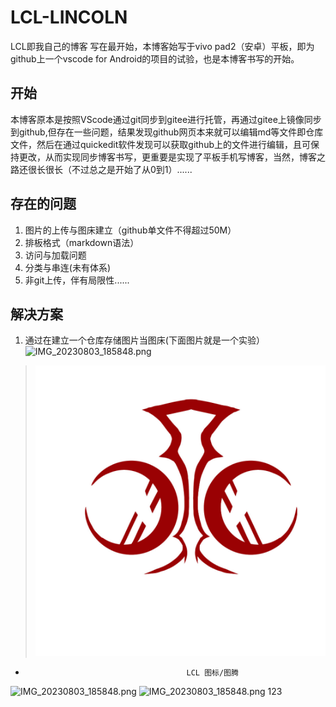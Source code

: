 # LCL-LINCOLN
LCL即我自己的博客
写在最开始，本博客始写于vivo pad2（安卓）平板，即为github上一个vscode for Android的项目的试验，也是本博客书写的开始。
## 开始
本博客原本是按照VScode通过git同步到gitee进行托管，再通过gitee上镜像同步到github,但存在一些问题，结果发现github网页本来就可以编辑md等文件即仓库文件，然后在通过quickedit软件发现可以获取github上的文件进行编辑，且可保持更改，从而实现同步博客书写，更重要是实现了平板手机写博客，当然，博客之路还很长很长（不过总之是开始了从0到1）......
## 存在的问题
1. 图片的上传与图床建立（github单文件不得超过50M）
2. 排板格式（markdown语法）
3. 访问与加载问题
4. 分类与串连(未有体系)
5. 非git上传，伴有局限性......
## 解决方案
1. 通过在建立一个仓库存储图片当图床(下面图片就是一个实验）
![IMG_20230803_185848.png](https://cdn.nlark.com/yuque/0/2024/png/42714684/1723228591574-9f051e9a-4000-4583-a2f5-a0e419235ef2.png?x-oss-process=image%2Fformat%2Cwebp%2Fresize%2Cw_1080%2Climit_0)
> ![LCL 图示](https://github.com/LINCOLN-LCL/LCL-/blob/main/LCL.jpg )
-                                         LCL 图标/图腾 
![IMG_20230803_185848.png](https://cdn.nlark.com/yuque/0/2024/jpeg/42714684/1723228251635-b761e457-0b18-4b70-9ce3-a407fcb47eb7.jpeg?x-oss-process=image%2Fformat%2Cwebp%2Fresize%2Cw_640%2Climit_0%2Finterlace%2C1)
![IMG_20230803_185848.png](https://cdn.nlark.com/yuque/0/2024/jpeg/42714684/1723228251208-d814b53f-1c49-49bc-9933-384fa2096597.jpeg?x-oss-process=image%2Fformat%2Cwebp%2Fresize%2Cw_640%2Climit_0%2Finterlace%2C1)
123
